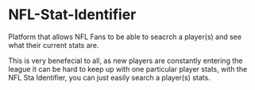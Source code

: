# NFL-Stat-Identifier
Platform that allows NFL Fans to be able to seacrch a player(s) and see what their current stats are.

This is very benefecial to all, as new players are constantly entering the league it can be hard to keep up with one particular player stats, with the NFL Sta Identifier, you can just easily search a player(s) stats. 
